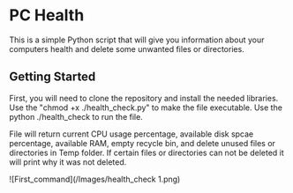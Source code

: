 # PC Health

This is a simple Python script that will give you information about your computers health and delete some unwanted files or directories.

## Getting Started

First, you will need to clone the repository and install the needed libraries.
Use the "chmod +x ./health_check.py" to make the file executable.
Use the python ./health_check to run the file.

File will return current CPU usage percentage, available disk spcae percentage, available RAM, empty recycle bin, and delete unused files or directories in Temp folder. If certain files or directories can not be deleted it will print why it was not deleted.

![First_command](/Images/health_check 1.png)
